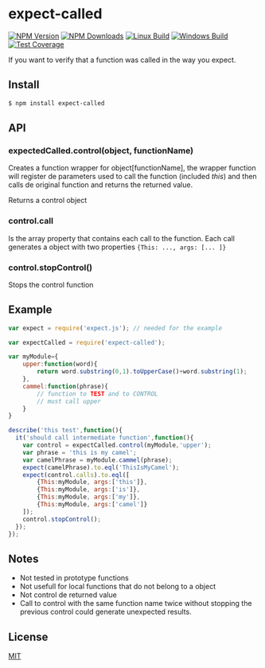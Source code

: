# expect-called

[![NPM Version][npm-image]][npm-url]
[![NPM Downloads][downloads-image]][downloads-url]
[![Linux Build][travis-image]][travis-url]
[![Windows Build][appveyor-image]][appveyor-url]
[![Test Coverage][coveralls-image]][coveralls-url]

If you want to verify that a function was called in the way you expect. 

## Install

```sh
$ npm install expect-called
```

## API

### expectedCalled.control(object, functionName)

Creates a function wrapper for object[functionName], 
the wrapper function will register de parameters used to call the function (included *this*) 
and then calls de original function and returns the returned value.

Returns a control object

### control.call

Is the array property that contains each call to the function. 
Each call generates a object with two properties `{This: ..., args: [... ]}`

### control.stopControl()

Stops the control function 

## Example

```js
var expect = require('expect.js'); // needed for the example

var expectCalled = require('expect-called');

var myModule={
    upper:function(word){
        return word.substring(0,1).toUpperCase()+word.substring(1);
    },
    cammel:function(phrase){
        // function to TEST and to CONTROL
        // must call upper
    }
}

describe('this test',function(){
  it('should call intermediate function',function(){
    var control = expectCalled.control(myModule,'upper');
    var phrase = 'this is my camel';
    var camelPhrase = myModule.cammel(phrase);
    expect(camelPhrase).to.eql('ThisIsMyCamel');
    expect(control.calls).to.eql([
        {This:myModule, args:['this']},
        {This:myModule, args:['is']},
        {This:myModule, args:['my']},
        {This:myModule, args:['camel']}
    ]);
    control.stopControl();
  });
});
```

## Notes
 * Not tested in prototype functions
 * Not usefull for local functions that do not belong to a object
 * Not control de returned value
 * Call to control with the same function name twice without stopping the previous control could generate unexpected results. 

## License

[MIT](LICENSE)

[npm-image]: https://img.shields.io/npm/v/expect-called.svg?style=flat
[npm-url]: https://npmjs.org/package/expect-called
[travis-image]: https://img.shields.io/travis/emilioplatzer/expect-called/master.svg?label=linux&style=flat
[travis-url]: https://travis-ci.org/emilioplatzer/expect-called
[appveyor-image]: https://img.shields.io/appveyor/ci/emilioplatzer/expect-called/master.svg?label=windows&style=flat
[appveyor-url]: https://ci.appveyor.com/project/emilioplatzer/expect-called
[coveralls-image]: https://img.shields.io/coveralls/emilioplatzer/expect-called/master.svg?style=flat
[coveralls-url]: https://coveralls.io/r/emilioplatzer/expect-called
[downloads-image]: https://img.shields.io/npm/dm/expect-called.svg?style=flat
[downloads-url]: https://npmjs.org/package/expect-called

